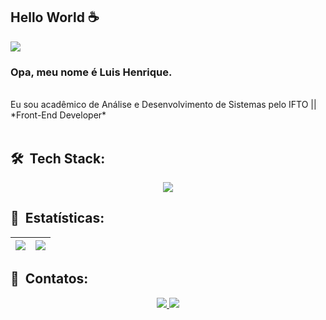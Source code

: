 ## Hello World  :coffee:

![](https://komarev.com/ghpvc/?username=lhenriquedeveloper)


### Opa, meu nome é Luis Henrique.
<br>
Eu sou acadêmico de Análise e Desenvolvimento de Sistemas pelo IFTO || *Front-End Developer* <br><br>


## 🛠 &nbsp;Tech Stack:

<p align="center">
  <a href="https://skillicons.dev">
    <img src="https://skillicons.dev/icons?i=html,css,js,ts,cs,nodejs,angular,react,redux,sass,tailwind,bootstrap,figma,vscode,visualstudio,vite,git,github,firebase" />
  </a>
</p>

## :memo: &nbsp;Estatísticas:

<!-- ------------------------------- -->
| ![](https://github-profile-summary-cards.vercel.app/api/cards/productive-time?username=lhenriquedeveloper&theme=dracula) | ![](https://github-profile-summary-cards.vercel.app/api/cards/profile-details?username=lhenriquedeveloper&theme=dracula) |
| ------------- | ------------- |
<!-- ------------------------------- -->


 ## 👥 &nbsp;Contatos:
 
 <p align="center">
  <a href="https://www.instagram.com/lhenriques24/" alt="Instagram">
    <img src="https://img.shields.io/badge/Instagram-E4405F?style=for-the-badge&logo=instagram&logoColor=white"/>
  </a>
  
  <a href="https://www.linkedin.com/in/lhenriquedev/" alt="Linkedin">
    <img src="https://img.shields.io/badge/LinkedIn-0077B5?style=for-the-badge&logo=linkedin&logoColor=white"/>
  </a>
</p>
